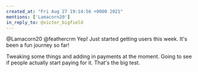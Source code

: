 ```yaml
---
created_at: "Fri Aug 27 19:14:56 +0000 2021"
mentions: ['Lamacorn20']
in_reply_to: @victor_bigfield
---
```


@Lamacorn20 @feathercrm Yep! Just started getting users this week. It's been a fun journey so far!

Tweaking some things and adding in payments at the moment. Going to see if people actually start paying for it. That's the big test.